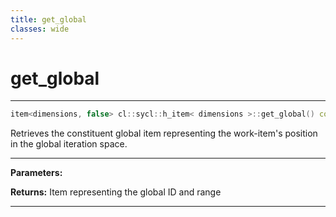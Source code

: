 ```yaml
---
title: get_global
classes: wide
---
```

# get_global

---

```cpp
item<dimensions, false> cl::sycl::h_item< dimensions >::get_global() const
```


Retrieves the constituent global item representing the work-item's position in the global iteration space. 


---
**Parameters:**

**Returns:** Item representing the global ID and range 

---
